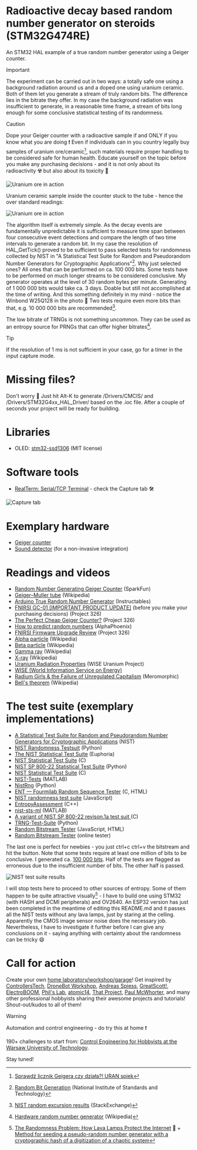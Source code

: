 # Radioactive decay based random number generator on steroids (STM32G474RE)
An STM32 HAL example of a true random number generator using a Geiger counter.

> [!IMPORTANT]
> The experiment can be carried out in two ways: a totally safe one using a background radiation around us and a doped one using uranium ceramic. Both of them let you generate a stream of truly random bits. The difference lies in the bitrate they offer. In my case the background radiation was insufficient to generate, in a reasonable time frame, a stream of bits long enough for some conclusive statistical testing of its randomness.

> [!CAUTION]
> Dope your Geiger counter with a radioactive sample if and ONLY if you know what you are doing :exclamation: Even if individuals can in you country legally buy samples of uranium ore/ceramic[^1], such materials require proper handling to be considered safe for human health. Educate yourself on the topic before you make any purchasing decisions - and it is not only about its radioactivity :radioactive: but also about its toxicity :vomiting_face:

[^1]: [Sprawdź licznik Geigera czy działa?! URAN spiek](https://allegrolokalnie.pl/oferta/sprawdz-licznik-geigera-czy-dziala-uran-spiek)

![Uranium ore in action](/Assets/Images/geiger_rng_in_action.jpg)

Uranium ceramic sample inside the counter stuck to the tube - hence the over standard readings:

![Uranium ore in action](/Assets/Images/uranium_ceramic_sample.jpg)

The algorithm itself is extremely simple. As the decay events are fundamentally unpredictable it is sufficient to measure time span between four consecutive event detections and compare the length of two time intervals to generate a random bit. In my case the resolution of HAL_GetTick() proved to be sufficient to pass selected tests for randomness collected by NIST in "A Statistical Test Suite for Random and Pseudorandom Number Generators for Cryptographic Applications"[^2]. Why just selected ones? All ones that can be performed on ca. 100 000 bits. Some tests have to be performed on much longer streams to be considered conclusive. My generator operates at the level of 30 random bytes per minute. Generating of 1 000 000 bits would take ca. 3 days. Doable but still not accomplished at the time of writing. And this something definitely in my mind - notice the Winbond W25Q128 in the photo :slightly_smiling_face: Two tests require even more bits than that, e.g. 10 000 000 bits are recommended[^3].

The low bitrate of TRNGs is not something uncommon. They can be used as an entropy source for PRNGs that can offer higher bitrates[^4].

> [!TIP]
> If the resolution of 1 ms is not sufficient in your case, go for a timer in the input capture mode.

[^2]: [Random Bit Generation](https://csrc.nist.gov/projects/random-bit-generation/documentation-and-software) (National Institute of Standards and Technology)

[^3]: [NIST random excursion results](https://crypto.stackexchange.com/questions/71635/nist-random-excursion-results) (StackExchange)

[^4]: [Hardware random number generator](https://en.wikipedia.org/wiki/Hardware_random_number_generator) (Wikipedia)


# Missing files?
Don't worry :slightly_smiling_face: Just hit Alt-K to generate /Drivers/CMCIS/ and /Drivers/STM32G4xx_HAL_Driver/ based on the .ioc file. After a couple of seconds your project will be ready for building.

# Libraries
* OLED: [stm32-ssd1306](https://github.com/afiskon/stm32-ssd1306) (MIT license)

# Software tools
* [RealTerm: Serial/TCP Terminal](https://sourceforge.net/projects/realterm/) - check the Capture tab :hammer_and_wrench:

![Capture tab](/Assets/Images/realterm_capture_tab.JPG)

# Exemplary hardware
* [Geiger counter](https://allegro.pl/oferta/detektor-promieniowania-jadrowego-licznik-geigera-15470959931)
* [Sound detector](https://sklep.msalamon.pl/produkt/mikrofon-z-czujnikiem-dzwieku-ky037/) (for a non-invasive integration)

# Readings and videos
* [Random Number Generating Geiger Counter](https://www.sparkfun.com/tutorials/132) (SparkFun)
* [Geiger–Muller tube](https://en.wikipedia.org/wiki/Geiger%E2%80%93M%C3%BCller_tube) (Wikipedia)
* [Arduino True Random Number Generator](https://www.instructables.com/Arduino-True-Random-Number-Generator/) (Instructables)
* [FNIRSI GC-01 [IMPORTANT PRODUCT UPDATE]](https://www.youtube.com/watch?v=E9lz3cr2KQs) (before you make your purchasing decisions) (Project 326)
* [The Perfect Cheap Geiger Counter?](https://www.youtube.com/watch?v=Nbz_Nbqgehc) (Project 326)
* [How to predict random numbers](https://www.youtube.com/watch?v=QzI6GFzH7ZA) (AlphaPhoenix)
* [FNIRSI Firmware Upgrade Review](https://www.youtube.com/watch?v=23sX-_Oo_h0) (Project 326)
* [Alpha particle](https://en.wikipedia.org/wiki/Alpha_particle) (Wikipedia)
* [Beta particle](https://en.wikipedia.org/wiki/Beta_particle) (Wikipedia)
* [Gamma ray](https://en.wikipedia.org/wiki/Gamma_ray) (Wikipedia)
* [X-ray](https://en.wikipedia.org/wiki/X-ray) (Wikipedia)
* [Uranium Radiation Properties](https://www.wise-uranium.org/rup.html) (WISE Uranium Project)
* [WISE (World Information Service on Energy)](https://www.wiseinternational.org/)
* [Radium Girls & the Failure of Unregulated Capitalism](https://www.youtube.com/watch?v=Y3jbY5NSVWU) (Meromorphic)
* [Bell's theorem](https://en.wikipedia.org/wiki/Bell%27s_theorem) (Wikipedia)

# The test suite (exemplary implementations)
* [A Statistical Test Suite for Random and Pseudorandom Number Generators for Cryptographic Applications](https://csrc.nist.gov/pubs/sp/800/22/r1/upd1/final) (NIST)
* [NIST Randomness Testsuit](https://github.com/stevenang/randomness_testsuite) (Python)
* [The NIST Statistical Test Suite](https://github.com/terrillmoore/NIST-Statistical-Test-Suite) (Euphoria)
* [NIST Statistical Test Suite](https://github.com/arcetri/sts) (C)
* [NIST SP 800-22 Statistical Test Suite](https://github.com/GINARTeam/NIST-statistical-test) (Python)
* [NIST Statistical Test Suite](https://github.com/kravietz/nist-sts) (C)
* [NIST-Tests](https://github.com/ArkapravaSain/NIST-Statistical-Test-Suite) (MATLAB)
* [NistRng](https://github.com/InsaneMonster/NistRng) (Python)
* [ENT — Fourmilab Random Sequence Tester](https://github.com/Fourmilab/ent_random_sequence_tester) (C, HTML)
* [NIST randomness test suite](https://github.com/ycmjason/nist-randomness-test-suite) (JavaScript)
* [EntropyAssessment](https://github.com/usnistgov/SP800-90B_EntropyAssessment) (C++)
* [nist-sts-ml](https://github.com/maltehi/nist-sts-ml) (MATLAB)
* [A variant of NIST SP 800-22 revison.1a test suit ](https://github.com/greendow/A-variant-of-NIST-SP-800-22-test-suit) (C)
* [TRNG-Test-Suite](https://github.com/BrooksOlney/TRNG-Test-Suite) (Python)
* [Random Bitstream Tester](https://github.com/mzsoltmolnar/random-bitstream-tester) (JavaScript, HTML)
* [Random Bitstream Tester](https://mzsoltmolnar.github.io/random-bitstream-tester/) (online tester)

The last one is perfect for newbies - you just ctrl+c ctrl+v the bitstream and hit the button. Note that some tests require at least one million of bits to be conclusive. I generated ca. [100 000 bits](/Assets/Data/geiger_rng_ca_100k_bits.txt). Half of the tests are flagged as erroneous due to the insufficient number of bits. The other half is passed.

![NIST test suite results](/Assets/Images/geiger_nist_tests.JPG)

I will stop tests here to proceed to other sources of entropy. Some of them happen to be quite attractive visually[^5] - I have to build one using STM32 (with HASH and DCMI peripherals) and OV2640. An ESP32 version has just been completed in the meantime of editing this README.md and it passes all the NIST tests without any lava lamps, just by staring at the celling. Apparently the CMOS image sensor noise does the necessary job. Nevertheless, I have to investigate it further before I can give any conclusions on it - saying anything with certainty about the randomness can be tricky :smile:

[^5]: [The Randomness Problem: How Lava Lamps Protect the Internet](https://www.youtube.com/watch?v=89EX1NF7eHQ) :volcano: + [Method for seeding a pseudo-random number generator with a cryptographic hash of a digitization of a chaotic system](https://patents.google.com/patent/US5732138)

# Call for action
Create your own [home laboratory/workshop/garage](http://ufnalski.edu.pl/control_engineering_for_hobbyists/2024_dzien_otwarty_we/Dzien_Otwarty_WE_2024_Control_Engineering_for_Hobbyists.pdf)! Get inspired by [ControllersTech](https://www.youtube.com/@ControllersTech), [DroneBot Workshop](https://www.youtube.com/@Dronebotworkshop), [Andreas Spiess](https://www.youtube.com/@AndreasSpiess), [GreatScott!](https://www.youtube.com/@greatscottlab), [ElectroBOOM](https://www.youtube.com/@ElectroBOOM), [Phil's Lab](https://www.youtube.com/@PhilsLab), [atomic14](https://www.youtube.com/@atomic14), [That Project](https://www.youtube.com/@ThatProject), [Paul McWhorter](https://www.youtube.com/@paulmcwhorter), and many other professional hobbyists sharing their awesome projects and tutorials! Shout-out/kudos to all of them!

> [!WARNING]
> Automation and control engineering - do try this at home :exclamation:

190+ challenges to start from: [Control Engineering for Hobbyists at the Warsaw University of Technology](http://ufnalski.edu.pl/control_engineering_for_hobbyists/Control_Engineering_for_Hobbyists_list_of_challenges.pdf).

Stay tuned!
